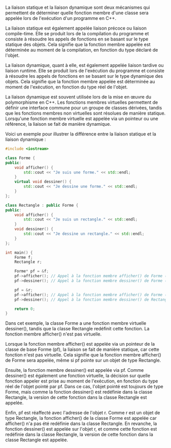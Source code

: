 La liaison statique et la liaison dynamique sont deux mécanismes qui permettent de déterminer quelle fonction membre d'une classe sera appelée lors de l'exécution d'un programme en C++.

La liaison statique est également appelée liaison précoce ou liaison compile-time. Elle se produit lors de la compilation du programme et consiste à résoudre les appels de fonctions en se basant sur le type statique des objets. Cela signifie que la fonction membre appelée est déterminée au moment de la compilation, en fonction du type déclaré de l'objet.

La liaison dynamique, quant à elle, est également appelée liaison tardive ou liaison runtime. Elle se produit lors de l'exécution du programme et consiste à résoudre les appels de fonctions en se basant sur le type dynamique des objets. Cela signifie que la fonction membre appelée est déterminée au moment de l'exécution, en fonction du type réel de l'objet.

La liaison dynamique est souvent utilisée lors de la mise en œuvre du polymorphisme en C++. Les fonctions membres virtuelles permettent de définir une interface commune pour un groupe de classes dérivées, tandis que les fonctions membres non virtuelles sont résolues de manière statique. Lorsqu'une fonction membre virtuelle est appelée via un pointeur ou une référence, la liaison se fait de manière dynamique.

Voici un exemple pour illustrer la différence entre la liaison statique et la liaison dynamique :

```cpp
#include <iostream>

class Forme {
public:
    void afficher() {
        std::cout << "Je suis une forme." << std::endl;
    }
    virtual void dessiner() {
        std::cout << "Je dessine une forme." << std::endl;
    }
};

class Rectangle : public Forme {
public:
    void afficher() {
        std::cout << "Je suis un rectangle." << std::endl;
    }
    void dessiner() {
        std::cout << "Je dessine un rectangle." << std::endl;
    }
};

int main() {
    Forme f;
    Rectangle r;

    Forme* pf = &f;
    pf->afficher(); // Appel à la fonction membre afficher() de Forme (liaison statique)
    pf->dessiner(); // Appel à la fonction membre dessiner() de Forme (liaison dynamique)

    pf = &r;
    pf->afficher(); // Appel à la fonction membre afficher() de Forme (liaison statique)
    pf->dessiner(); // Appel à la fonction membre dessiner() de Rectangle (liaison dynamique)

    return 0;
}
```

Dans cet exemple, la classe Forme a une fonction membre virtuelle dessiner(), tandis que la classe Rectangle redéfinit cette fonction. La fonction membre afficher() n'est pas virtuelle.

Lorsque la fonction membre afficher() est appelée via un pointeur de la classe de base Forme (pf), la liaison se fait de manière statique, car cette fonction n'est pas virtuelle. Cela signifie que la fonction membre afficher() de Forme sera appelée, même si pf pointe sur un objet de type Rectangle.

Ensuite, la fonction membre dessiner() est appelée via pf. Comme dessiner() est également une fonction virtuelle, la décision sur quelle fonction appeler est prise au moment de l'exécution, en fonction du type réel de l'objet pointé par pf. Dans ce cas, l'objet pointé est toujours de type Forme, mais comme la fonction dessiner() est redéfinie dans la classe Rectangle, la version de cette fonction dans la classe Rectangle est appelée.

Enfin, pf est réaffecté avec l'adresse de l'objet r. Comme r est un objet de type Rectangle, la fonction afficher() de la classe Forme est appelée car afficher() n'a pas été redéfinie dans la classe Rectangle. En revanche, la fonction dessiner() est appelée sur l'objet r, et comme cette fonction est redéfinie dans la classe Rectangle, la version de cette fonction dans la classe Rectangle est appelée.